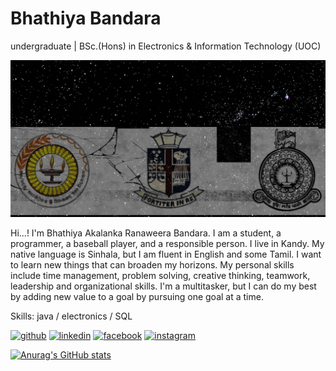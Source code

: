 # Bhathiya Bandara
undergraduate | BSc.(Hons) in Electronics & Information Technology (UOC)

![I am GitHub Readme Generator's creator](https://github.com/bhathi97/bhathi97/blob/main/Banner.gif)

Hi...! I'm Bhathiya Akalanka Ranaweera Bandara. I am a student, a programmer, a baseball player, and a responsible person. I live in Kandy. My native language is Sinhala, but I am fluent in English and some Tamil.
I want to learn new things that can broaden my horizons. My personal skills include time management, problem solving, creative thinking, teamwork, leadership and organizational skills. I'm a multitasker, but I can do my best by adding new value to a goal by pursuing one goal at a time.

Skills: java / electronics / SQL

[<img src='https://cdn.jsdelivr.net/npm/simple-icons@3.0.1/icons/github.svg' alt='github' height='40'>](https://github.com/bhathi97)  [<img src='https://cdn.jsdelivr.net/npm/simple-icons@3.0.1/icons/linkedin.svg' alt='linkedin' height='40'>](https://www.linkedin.com/in/Bhathiya_Bandara/)  [<img src='https://cdn.jsdelivr.net/npm/simple-icons@3.0.1/icons/facebook.svg' alt='facebook' height='40'>](https://www.facebook.com/Bhathiya_R_Bandara)  [<img src='https://cdn.jsdelivr.net/npm/simple-icons@3.0.1/icons/instagram.svg' alt='instagram' height='40'>](https://www.instagram.com/bhathiya_r_bandara/)  

[![Anurag's GitHub stats](https://github-readme-stats.vercel.app/api?username=bhathi97)](https://github.com/anuraghazra/github-readme-stats)













